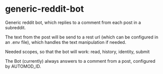 # generic-reddit-bot
Generic reddit bot, which replies to a comment from each post in a subreddit.

The text from the post will be send to a rest url (which can be configured in an .env file), which handles the text manipulation if needed.

Needed scopes, so that the bot will work: read, history, identity, submit

The Bot (currently) always answers to a comment from a post, configured by AUTOMOD_ID. 
